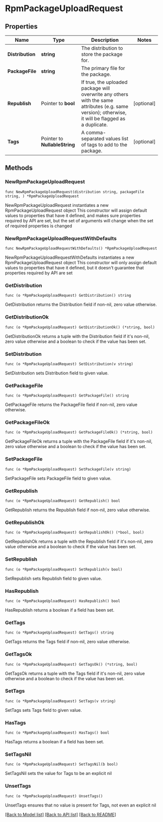 # RpmPackageUploadRequest

## Properties

Name | Type | Description | Notes
------------ | ------------- | ------------- | -------------
**Distribution** | **string** | The distribution to store the package for. | 
**PackageFile** | **string** | The primary file for the package. | 
**Republish** | Pointer to **bool** | If true, the uploaded package will overwrite any others with the same attributes (e.g. same version); otherwise, it will be flagged as a duplicate. | [optional] 
**Tags** | Pointer to **NullableString** | A comma-separated values list of tags to add to the package. | [optional] 

## Methods

### NewRpmPackageUploadRequest

`func NewRpmPackageUploadRequest(distribution string, packageFile string, ) *RpmPackageUploadRequest`

NewRpmPackageUploadRequest instantiates a new RpmPackageUploadRequest object
This constructor will assign default values to properties that have it defined,
and makes sure properties required by API are set, but the set of arguments
will change when the set of required properties is changed

### NewRpmPackageUploadRequestWithDefaults

`func NewRpmPackageUploadRequestWithDefaults() *RpmPackageUploadRequest`

NewRpmPackageUploadRequestWithDefaults instantiates a new RpmPackageUploadRequest object
This constructor will only assign default values to properties that have it defined,
but it doesn't guarantee that properties required by API are set

### GetDistribution

`func (o *RpmPackageUploadRequest) GetDistribution() string`

GetDistribution returns the Distribution field if non-nil, zero value otherwise.

### GetDistributionOk

`func (o *RpmPackageUploadRequest) GetDistributionOk() (*string, bool)`

GetDistributionOk returns a tuple with the Distribution field if it's non-nil, zero value otherwise
and a boolean to check if the value has been set.

### SetDistribution

`func (o *RpmPackageUploadRequest) SetDistribution(v string)`

SetDistribution sets Distribution field to given value.


### GetPackageFile

`func (o *RpmPackageUploadRequest) GetPackageFile() string`

GetPackageFile returns the PackageFile field if non-nil, zero value otherwise.

### GetPackageFileOk

`func (o *RpmPackageUploadRequest) GetPackageFileOk() (*string, bool)`

GetPackageFileOk returns a tuple with the PackageFile field if it's non-nil, zero value otherwise
and a boolean to check if the value has been set.

### SetPackageFile

`func (o *RpmPackageUploadRequest) SetPackageFile(v string)`

SetPackageFile sets PackageFile field to given value.


### GetRepublish

`func (o *RpmPackageUploadRequest) GetRepublish() bool`

GetRepublish returns the Republish field if non-nil, zero value otherwise.

### GetRepublishOk

`func (o *RpmPackageUploadRequest) GetRepublishOk() (*bool, bool)`

GetRepublishOk returns a tuple with the Republish field if it's non-nil, zero value otherwise
and a boolean to check if the value has been set.

### SetRepublish

`func (o *RpmPackageUploadRequest) SetRepublish(v bool)`

SetRepublish sets Republish field to given value.

### HasRepublish

`func (o *RpmPackageUploadRequest) HasRepublish() bool`

HasRepublish returns a boolean if a field has been set.

### GetTags

`func (o *RpmPackageUploadRequest) GetTags() string`

GetTags returns the Tags field if non-nil, zero value otherwise.

### GetTagsOk

`func (o *RpmPackageUploadRequest) GetTagsOk() (*string, bool)`

GetTagsOk returns a tuple with the Tags field if it's non-nil, zero value otherwise
and a boolean to check if the value has been set.

### SetTags

`func (o *RpmPackageUploadRequest) SetTags(v string)`

SetTags sets Tags field to given value.

### HasTags

`func (o *RpmPackageUploadRequest) HasTags() bool`

HasTags returns a boolean if a field has been set.

### SetTagsNil

`func (o *RpmPackageUploadRequest) SetTagsNil(b bool)`

 SetTagsNil sets the value for Tags to be an explicit nil

### UnsetTags
`func (o *RpmPackageUploadRequest) UnsetTags()`

UnsetTags ensures that no value is present for Tags, not even an explicit nil

[[Back to Model list]](../README.md#documentation-for-models) [[Back to API list]](../README.md#documentation-for-api-endpoints) [[Back to README]](../README.md)


